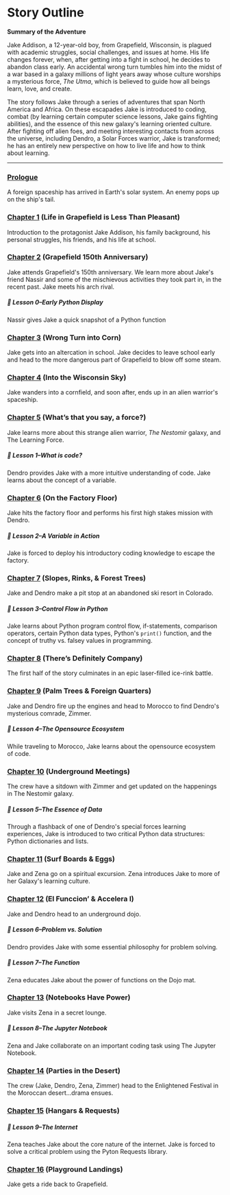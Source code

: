 # Story Outline

**Summary of the Adventure**

Jake Addison, a 12-year-old boy, from Grapefield, Wisconsin, is plagued with academic struggles, social challenges, and issues at home. His life changes forever, when, after getting into a fight in school, he decides to abandon class early. An accidental wrong turn tumbles him into the midst of a war based in a galaxy millions of light years away whose culture worships a mysterious force, _The Utma_, which is believed to guide how all beings learn, love, and create.

The story follows Jake through a series of adventures that span North America and Africa. On these escapades Jake is introduced to coding, combat (by learning certain computer science lessons, Jake gains fighting abilities), and the essence of this new galaxy's learning oriented culture. After fighting off alien foes, and meeting interesting contacts from across the universe, including Dendro, a Solar Forces warrior, Jake is transformed; he has an entirely new perspective on how to live life and how to think about learning.

---

### [Prologue](https://github.com/sreubenstone/thenestomir/blob/main/Prologue.md)

A foreign spaceship has arrived in Earth's solar system. An enemy pops up on the ship's tail.

### [Chapter 1](https://github.com/sreubenstone/thenestomir/blob/main/Chapter1.md) (Life in Grapefield is Less Than Pleasant)

Introduction to the protagonist Jake Addison, his family background, his personal struggles, his friends, and his life at school.

### [Chapter 2](https://github.com/sreubenstone/thenestomir/blob/main/Chapter2.md) (Grapefield 150th Anniversary)

Jake attends Grapefield's 150th anniversary. We learn more about Jake's friend Nassir and some of the mischievous activities they took part in, in the recent past. Jake meets his arch rival.

##### 📖 Lesson 0–Early Python Display

Nassir gives Jake a quick snapshot of a Python function

### [Chapter 3](https://github.com/sreubenstone/thenestomir/blob/main/Chapter3.md) (Wrong Turn into Corn)

Jake gets into an altercation in school. Jake decides to leave school early and head to the more dangerous part of Grapefield to blow off some steam.

### [Chapter 4](https://github.com/sreubenstone/thenestomir/blob/main/Chapter4.md) (Into the Wisconsin Sky)

Jake wanders into a cornfield, and soon after, ends up in an alien warrior's spaceship.

### [Chapter 5](https://github.com/sreubenstone/thenestomir/blob/main/Chapter5.md) (What’s that you say, a force?)

Jake learns more about this strange alien warrior, _The Nestomir_ galaxy, and The Learning Force.

##### 📖 Lesson 1–What is code?

Dendro provides Jake with a more intuitive understanding of code. Jake learns about the concept of a variable.

### [Chapter 6](https://github.com/sreubenstone/thenestomir/blob/main/Chapter6.md) (On the Factory Floor)

Jake hits the factory floor and performs his first high stakes mission with Dendro.

##### 📖 Lesson 2–A Variable in Action

Jake is forced to deploy his introductory coding knowledge to escape the factory.

### [Chapter 7](https://github.com/sreubenstone/thenestomir/blob/main/Chapter7.md) (Slopes, Rinks, & Forest Trees)

Jake and Dendro make a pit stop at an abandoned ski resort in Colorado.

##### 📖 Lesson 3–Control Flow in Python

Jake learns about Python program control flow, if-statements, comparison operators, certain Python data types, Python's `print()` function, and the concept of truthy vs. falsey values in programming.

### [Chapter 8](https://github.com/sreubenstone/thenestomir/blob/main/Chapter8.md) (There’s Definitely Company)

The first half of the story culminates in an epic laser-filled ice-rink battle.

### [Chapter 9](https://github.com/sreubenstone/thenestomir/blob/main/Chapter9.md) (Palm Trees & Foreign Quarters)

Jake and Dendro fire up the engines and head to Morocco to find Dendro's mysterious comrade, Zimmer.

##### 📖 Lesson 4–The Opensource Ecosystem

While traveling to Morocco, Jake learns about the opensource ecosystem of code.

### [Chapter 10](https://github.com/sreubenstone/thenestomir/blob/main/Chapter10.md) (Underground Meetings)

The crew have a sitdown with Zimmer and get updated on the happenings in The Nestomir galaxy.

##### 📖 Lesson 5–The Essence of Data

Through a flashback of one of Dendro's special forces learning experiences, Jake is introduced to two critical Python data structures: Python dictionaries and lists.

### [Chapter 11](https://github.com/sreubenstone/thenestomir/blob/main/Chapter11.md) (Surf Boards & Eggs)

Jake and Zena go on a spiritual excursion. Zena introduces Jake to more of her Galaxy's learning culture.

### [Chapter 12](https://github.com/sreubenstone/thenestomir/blob/main/Chapter12.md) (El Funccion’ & Accelera I)

Jake and Dendro head to an underground dojo.

##### 📖 Lesson 6–Problem vs. Solution

Dendro provides Jake with some essential philosophy for problem solving.

##### 📖 Lesson 7–The Function

Zena educates Jake about the power of functions on the Dojo mat.

### [Chapter 13](https://github.com/sreubenstone/thenestomir/blob/main/Chapter13.md) (Notebooks Have Power)

Jake visits Zena in a secret lounge.

##### 📖 Lesson 8–The Jupyter Notebook

Zena and Jake collaborate on an important coding task using The Jupyter Notebook.

### [Chapter 14](https://github.com/sreubenstone/thenestomir/blob/main/Chapter14.md) (Parties in the Desert)

The crew (Jake, Dendro, Zena, Zimmer) head to the Enlightened Festival in the Moroccan desert...drama ensues.

### [Chapter 15](https://github.com/sreubenstone/thenestomir/blob/main/Chapter15.md) (Hangars & Requests)

##### 📖 Lesson 9–The Internet

Zena teaches Jake about the core nature of the internet. Jake is forced to solve a critical problem using the Pyton Requests library.

### [Chapter 16](https://github.com/sreubenstone/thenestomir/blob/main/Chapter16.md) (Playground Landings)

Jake gets a ride back to Grapefield.
